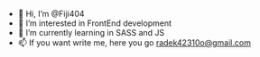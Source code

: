 - 👋 Hi, I’m @Fiji404
- 👀 I’m interested in FrontEnd development
- 🌱 I’m currently learning in SASS and JS
- 📫 If you want write me, here you go radek42310o@gmail.com
